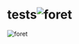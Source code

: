 # tests![foret](https://github.com/user-attachments/assets/8db7b4be-138c-4403-b1a2-c2a480e4f50e)

![foret](https://github.com/user-attachments/assets/c4ce9375-0747-4157-8a59-091a90d84256)
